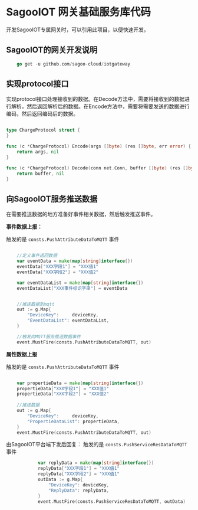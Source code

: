# SagooIOT 网关基础服务库代码

开发SagooIOT专属网关时，可以引用此项目，以便快速开发。


## SagooIOT的网关开发说明

```go
    go get -u github.com/sagoo-cloud/iotgateway
```

## 实现protocol接口

实现protocol接口处理接收到的数据。在Decode方法中，需要将接收到的数据进行解析，然后返回解析后的数据。在Encode方法中，需要将需要发送的数据进行编码，然后返回编码后的数据。

```go

type ChargeProtocol struct {
}

func (c *ChargeProtocol) Encode(args []byte) (res []byte, err error) {
	return args, nil
}

func (c *ChargeProtocol) Decode(conn net.Conn, buffer []byte) (res []byte, err error) {
    return buffer, nil
}   

```


## 向SagooIOT服务推送数据

在需要推送数据的地方准备好事件相关数据，然后触发推送事件。

**事件数据上报：**

触发的是 `consts.PushAttributeDataToMQTT` 事件


```go

	//定义事件返回数据
	var eventData = make(map[string]interface{})
	eventData["XXX字段1"] = "XXX值1"
	eventData["XXX字段2"] = "XXX值2"

	var eventDataList = make(map[string]interface{})
	eventDataList["XXX事件标识字串"] = eventData


	//推送数据到mqtt
	out := g.Map{
		"DeviceKey":     deviceKey,
		"EventDataList": eventDataList,
	}

	//触发向MQTT服务推送数据事件
	event.MustFire(consts.PushAttributeDataToMQTT, out) 

```
**属性数据上报**

触发的是 `consts.PushAttributeDataToMQTT` 事件

```go

	var propertieData = make(map[string]interface{})
	propertieData["XXX字段1"] = "XXX值1"
	propertieData["XXX字段2"] = "XXX值2"
	
	//推送数据
	out := g.Map{
		"DeviceKey":     deviceKey,
		"PropertieDataList": propertieData,
	}
	event.MustFire(consts.PushAttributeDataToMQTT, out)

```

由SagooIOT平台端下发后回复：
触发的是 `consts.PushServiceResDataToMQTT` 事件

```go
			var replyData = make(map[string]interface{})
            replyData["XXX字段1"] = "XXX值1"
            replyData["XXX字段2"] = "XXX值1"
			outData := g.Map{
				"DeviceKey": deviceKey,
				"ReplyData": replyData,
			}
			event.MustFire(consts.PushServiceResDataToMQTT, outData)
```